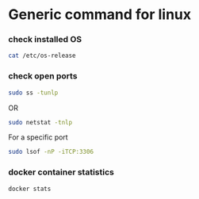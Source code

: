 # Generic command for linux


### check installed OS 
```bash
cat /etc/os-release
```

### check open ports

```bash
sudo ss -tunlp
```
OR
```bash
sudo netstat -tnlp
```
For a specific port
```bash
sudo lsof -nP -iTCP:3306
```


### docker container statistics

```bash
docker stats
```